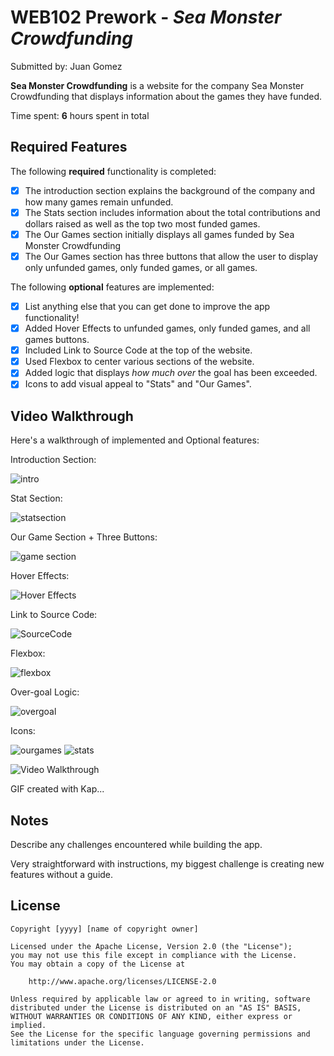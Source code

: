 # WEB102 Prework - *Sea Monster Crowdfunding*

Submitted by: Juan Gomez

**Sea Monster Crowdfunding** is a website for the company Sea Monster Crowdfunding that displays information about the games they have funded.

Time spent: **6** hours spent in total

## Required Features

The following **required** functionality is completed:

* [x] The introduction section explains the background of the company and how many games remain unfunded.
* [x] The Stats section includes information about the total contributions and dollars raised as well as the top two most funded games.
* [x] The Our Games section initially displays all games funded by Sea Monster Crowdfunding
* [x] The Our Games section has three buttons that allow the user to display only unfunded games, only funded games, or all games.

The following **optional** features are implemented:

* [x] List anything else that you can get done to improve the app functionality!
* [x] Added Hover Effects to unfunded games, only funded games, and all games buttons.
* [x] Included Link to Source Code at the top of the website.
* [x] Used Flexbox to center various sections of the website.
* [x] Added logic that displays *how much over* the goal has been exceeded.
* [x] Icons to add visual appeal to "Stats" and "Our Games".

## Video Walkthrough

Here's a walkthrough of implemented and Optional features:

Introduction Section:

![intro](https://github.com/6uan/web102_prework/assets/110940309/ebdc324a-9be8-45b1-9057-81bb2447ec00)

Stat Section: 

![statsection](https://github.com/6uan/web102_prework/assets/110940309/00a1b0e3-698e-4b38-a66f-3356367ba5d1)

Our Game Section + Three Buttons: 

![game section](https://github.com/6uan/web102_prework/assets/110940309/a19e9df9-f04b-4e52-9ad3-18e37812870e)

Hover Effects:

![Hover Effects](https://github.com/6uan/web102_prework/assets/110940309/8d1e868a-dcfe-45d1-93bc-b1d5471d3877)

Link to Source Code:

![SourceCode](https://github.com/6uan/web102_prework/assets/110940309/fc6e396a-cc52-4907-8964-8895e948ab8c)

Flexbox: 

![flexbox](https://github.com/6uan/web102_prework/assets/110940309/7ab1daaa-0dc3-48d5-868d-5d2f1d5e0e19)

Over-goal Logic: 

![overgoal](https://github.com/6uan/web102_prework/assets/110940309/ce4987a3-6e49-41dd-b20e-8d699a0465f2)

Icons: 

![ourgames](https://github.com/6uan/web102_prework/assets/110940309/4abc7d1f-6aeb-4973-bdee-dbe4fbdf5349)
![stats](https://github.com/6uan/web102_prework/assets/110940309/6c433785-61f4-4d11-b95b-4af67cb251a7)



<img src='http://i.imgur.com/link/to/your/gif/file.gif' title='Video Walkthrough' width='' alt='Video Walkthrough' />

<!-- Replace this with whatever GIF tool you used! -->
GIF created with Kap... 
<!-- Recommended tools:
[Kap](https://getkap.co/) for macOS
[ScreenToGif](https://www.screentogif.com/) for Windows
[peek](https://github.com/phw/peek) for Linux. -->

## Notes

Describe any challenges encountered while building the app.

Very straightforward with instructions, my biggest challenge is creating new features without a guide. 

## License

    Copyright [yyyy] [name of copyright owner]

    Licensed under the Apache License, Version 2.0 (the "License");
    you may not use this file except in compliance with the License.
    You may obtain a copy of the License at

        http://www.apache.org/licenses/LICENSE-2.0

    Unless required by applicable law or agreed to in writing, software
    distributed under the License is distributed on an "AS IS" BASIS,
    WITHOUT WARRANTIES OR CONDITIONS OF ANY KIND, either express or implied.
    See the License for the specific language governing permissions and
    limitations under the License.
